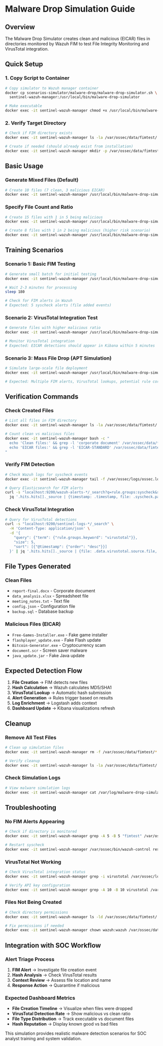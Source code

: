 # Malware Drop Simulation Guide

## Overview

The Malware Drop Simulator creates clean and malicious (EICAR) files in directories monitored by Wazuh FIM to test File Integrity Monitoring and VirusTotal integration.

## Quick Setup

### 1. Copy Script to Container
```bash
# Copy simulator to Wazuh manager container
docker cp scenarios-simulator/malware-drop/malware-drop-simulator.sh \
  sentinel-wazuh-manager:/usr/local/bin/malware-drop-simulator

# Make executable
docker exec -it sentinel-wazuh-manager chmod +x /usr/local/bin/malware-drop-simulator
```

### 2. Verify Target Directory
```bash
# Check if FIM directory exists
docker exec -it sentinel-wazuh-manager ls -la /var/ossec/data/fimtest/

# Create if needed (should already exist from installation)
docker exec -it sentinel-wazuh-manager mkdir -p /var/ossec/data/fimtest
```

## Basic Usage

### Generate Mixed Files (Default)
```bash
# Create 10 files (7 clean, 3 malicious EICAR)
docker exec -it sentinel-wazuh-manager /usr/local/bin/malware-drop-simulator
```

### Specify File Count and Ratio
```bash
# Create 15 files with 1 in 5 being malicious
docker exec -it sentinel-wazuh-manager /usr/local/bin/malware-drop-simulator 15 5

# Create 8 files with 1 in 2 being malicious (higher risk scenario)
docker exec -it sentinel-wazuh-manager /usr/local/bin/malware-drop-simulator 8 2
```

## Training Scenarios

### Scenario 1: Basic FIM Testing
```bash
# Generate small batch for initial testing
docker exec -it sentinel-wazuh-manager /usr/local/bin/malware-drop-simulator 5 3

# Wait 2-3 minutes for processing
sleep 180

# Check for FIM alerts in Wazuh
# Expected: 5 syscheck alerts (file added events)
```

### Scenario 2: VirusTotal Integration Test
```bash
# Generate files with higher malicious ratio
docker exec -it sentinel-wazuh-manager /usr/local/bin/malware-drop-simulator 6 2

# Monitor VirusTotal integration
# Expected: EICAR detections should appear in Kibana within 5 minutes
```

### Scenario 3: Mass File Drop (APT Simulation)
```bash
# Simulate large-scale file deployment
docker exec -it sentinel-wazuh-manager /usr/local/bin/malware-drop-simulator 20 4

# Expected: Multiple FIM alerts, VirusTotal lookups, potential rule correlation
```

## Verification Commands

### Check Created Files
```bash
# List all files in FIM directory
docker exec -it sentinel-wazuh-manager ls -la /var/ossec/data/fimtest/

# Count clean vs malicious files
docker exec -it sentinel-wazuh-manager bash -c "
  echo 'Clean files:' && grep -l 'corporate document' /var/ossec/data/fimtest/* | wc -l
  echo 'EICAR files:' && grep -l 'EICAR-STANDARD' /var/ossec/data/fimtest/* | wc -l
"
```

### Verify FIM Detection
```bash
# Check Wazuh logs for syscheck events
docker exec -it sentinel-wazuh-manager tail -f /var/ossec/logs/ossec.log | grep syscheck

# Query Elasticsearch for FIM alerts
curl -s "localhost:9200/wazuh-alerts-*/_search?q=rule.groups:syscheck&size=10&sort=@timestamp:desc" | \
  jq '.hits.hits[]._source | {timestamp: .timestamp, file: .syscheck.path, event: .syscheck.event}'
```

### Check VirusTotal Integration
```bash
# Query for VirusTotal detections
curl -s "localhost:9200/sentinel-logs-*/_search" \
  -H 'Content-Type: application/json' \
  -d '{
    "query": {"term": {"rule.groups.keyword": "virustotal"}},
    "size": 5,
    "sort": [{"@timestamp": {"order": "desc"}}]
  }' | jq '.hits.hits[]._source | {file: .data.virustotal.source.file, found: .data.virustotal.found, positives: .data.virustotal.positives}'
```

## File Types Generated

### Clean Files
- `report-final.docx` - Corporate document
- `data_analysis.xlsx` - Spreadsheet file  
- `meeting_notes.txt` - Text file
- `config.json` - Configuration file
- `backup.sql` - Database backup

### Malicious Files (EICAR)
- `Free-Games-Installer.exe` - Fake game installer
- `flashplayer_update.exe` - Fake Flash update
- `Bitcoin-Generator.exe` - Cryptocurrency scam
- `document.scr` - Screen saver malware
- `java_update.jar` - Fake Java update

## Expected Detection Flow

1. **File Creation** → FIM detects new files
2. **Hash Calculation** → Wazuh calculates MD5/SHA1
3. **VirusTotal Lookup** → Automatic hash submission
4. **Alert Generation** → Rules trigger based on results
5. **Log Enrichment** → Logstash adds context
6. **Dashboard Update** → Kibana visualizations refresh

## Cleanup

### Remove All Test Files
```bash
# Clean up simulation files
docker exec -it sentinel-wazuh-manager rm -f /var/ossec/data/fimtest/*

# Verify cleanup
docker exec -it sentinel-wazuh-manager ls -la /var/ossec/data/fimtest/
```

### Check Simulation Logs
```bash
# View malware simulation logs
docker exec -it sentinel-wazuh-manager cat /var/log/malware-drop-simulation.log
```

## Troubleshooting

### No FIM Alerts Appearing
```bash
# Check if directory is monitored
docker exec -it sentinel-wazuh-manager grep -A 5 -B 5 "fimtest" /var/ossec/etc/ossec.conf

# Restart syscheck
docker exec -it sentinel-wazuh-manager /var/ossec/bin/wazuh-control restart
```

### VirusTotal Not Working
```bash
# Check VirusTotal integration status
docker exec -it sentinel-wazuh-manager grep -i virustotal /var/ossec/logs/ossec.log

# Verify API key configuration
docker exec -it sentinel-wazuh-manager grep -A 10 -B 10 virustotal /var/ossec/etc/ossec.conf
```

### Files Not Being Created
```bash
# Check directory permissions
docker exec -it sentinel-wazuh-manager ls -ld /var/ossec/data/fimtest/

# Fix permissions if needed
docker exec -it sentinel-wazuh-manager chown wazuh:wazuh /var/ossec/data/fimtest/
```

## Integration with SOC Workflow

### Alert Triage Process
1. **FIM Alert** → Investigate file creation event
2. **Hash Analysis** → Check VirusTotal results
3. **Context Review** → Assess file location and name
4. **Response Action** → Quarantine if malicious

### Expected Dashboard Metrics
- **File Creation Timeline** → Visualize when files were dropped
- **VirusTotal Detection Rate** → Show malicious vs clean ratio
- **File Type Distribution** → Track executable vs document files
- **Hash Reputation** → Display known good vs bad files

This simulation provides realistic malware detection scenarios for SOC analyst training and system validation.